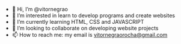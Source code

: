 - 👋 Hi, I’m @vitornegrao
- 👀 I’m interested in learn to develop programs and create websites
- 🌱 I’m currently learning HTML, CSS and JAVASCRIPT
- 💞️ I’m looking to collaborate on developing website projects
- 📫 How to reach me: my email is vitornegraorocha@gmail.com

<!---
vitornegrao/vitornegrao is a ✨ special ✨ repository because its `README.md` (this file) appears on your GitHub profile.
You can click the Preview link to take a look at your changes.
--->
